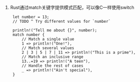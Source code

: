 1. Rust通过match关键字提供模式匹配，可以像C一样使用switch

        let number = 13;
        // TODO ^ Try different values for `number`

        println!("Tell me about {}", number);
        match number {
            // Match a single value
            1 => println!("One!"),
            // Match several values
            2 | 3 | 5 | 7 | 11 => println!("This is a prime"),
            // Match an inclusive range
            13..=19 => println!("A teen"),
            // Handle the rest of cases
            _ => println!("Ain't special"),
        }